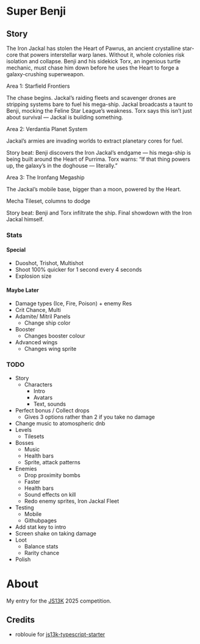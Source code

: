 # Super Benji

## Story

The Iron Jackal has stolen the Heart of Pawrus, an ancient crystalline star-core that powers interstellar warp lanes. Without it, whole colonies risk isolation and collapse.
Benji and his sidekick Torx, an ingenious turtle mechanic, must chase him down before he uses the Heart to forge a galaxy-crushing superweapon.

Area 1: Starfield Frontiers

The chase begins. Jackal’s raiding fleets and scavenger drones are stripping systems bare to fuel his mega-ship. Jackal broadcasts a taunt to Benji, mocking the Feline Star League’s weakness. Torx says this isn’t just about survival — Jackal is building something.

Area 2: Verdantia Planet System

Jackal’s armies are invading worlds to extract planetary cores for fuel.

Story beat: Benji discovers the Iron Jackal’s endgame — his mega-ship is being built around the Heart of Purrima. Torx warns: “If that thing powers up, the galaxy’s in the doghouse — literally.”

Area 3: The Ironfang Megaship

The Jackal’s mobile base, bigger than a moon, powered by the Heart.

Mecha Tileset, columns to dodge

Story beat: Benji and Torx infiltrate the ship. Final showdown with the Iron Jackal himself.

### Stats

#### Special

- Duoshot, Trishot, Multishot
- Shoot 100% quicker for 1 second every 4 seconds
- Explosion size

#### Maybe Later

- Damage types (Ice, Fire, Poison) + enemy Res
- Crit Chance, Multi
- Adamite/ Mitril Panels
  - Change ship color
- Booster
  - Changes booster colour
- Advanced wings
  - Changes wing sprite

### TODO

- Story
  - Characters
    - Intro
    - Avatars
    - Text, sounds
- Perfect bonus / Collect drops
  - Gives 3 options rather than 2 if you take no damage
- Change music to atomospheric dnb
- Levels
  - Tilesets
- Bosses
  - Music
  - Health bars
  - Sprite, attack patterns
- Enemies
  - Drop proximity bombs
  - Faster
  - Health bars
  - Sound effects on kill
  - Redo enemy sprites, Iron Jackal Fleet
- Testing
  - Mobile
  - Githubpages
- Add stat key to intro
- Screen shake on taking damage
- Loot
  - Balance stats
  - Rarity chance
- Polish

# About

My entry for the [JS13K](https://js13kgames.com/) 2025 competition.

## Credits

- roblouie for [js13k-typescript-starter](https://github.com/roblouie/js13k-typescript-starter)
